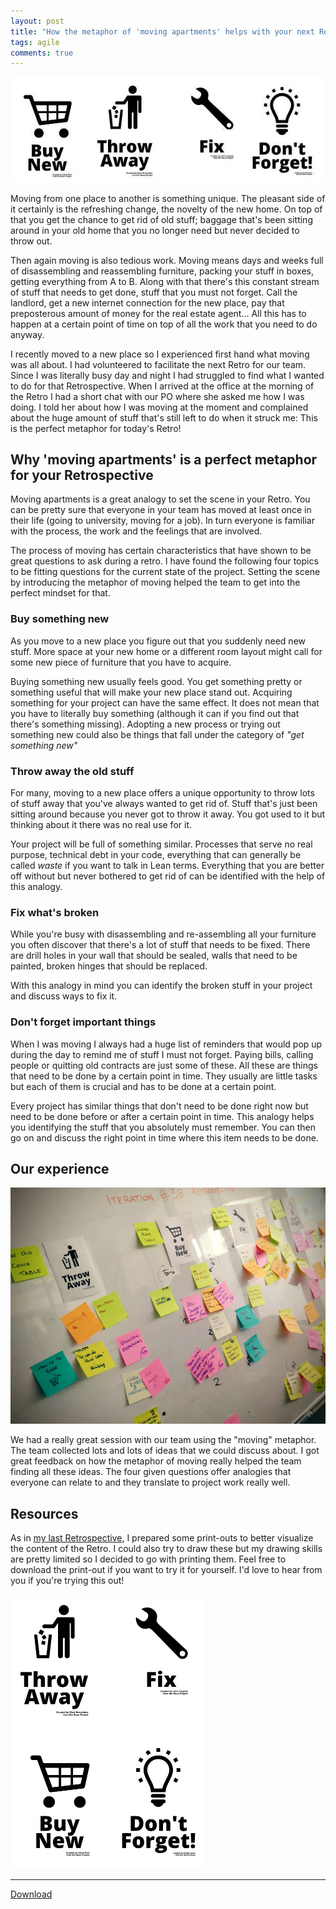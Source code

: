 ```yaml
---
layout: post
title: "How the metaphor of 'moving apartments' helps with your next Retrospective"
tags: agile
comments: true
---
```


![The Moving Retro](/assets/img/uploads/movingRetroHeader.jpg)

Moving from one place to another is something unique. The pleasant side of it certainly is the refreshing change, the novelty of the new home. On top of that you get the chance to get rid of old stuff; baggage that's been sitting around in your old home that you no longer need but never decided to throw out.

Then again moving is also tedious work. Moving means days and weeks full of disassembling and reassembling furniture, packing your stuff in boxes, getting everything from A to B. Along with that there's this constant stream of stuff that needs to get done, stuff that you must not forget. Call the landlord, get a new internet connection for the new place, pay that preposterous amount of money for the real estate agent... All this has to happen at a certain point of time on top of all the work that you need to do anyway.

I recently moved to a new place so I experienced first hand what moving was all about. I had volunteered to facilitate the next Retro for our team. Since I was literally busy day and night I had struggled to find what I wanted to do for that Retrospective. When I arrived at the office at the morning of the Retro I had a short chat with our PO where she asked me how I was doing. I told her about how I was moving at the moment and complained about the huge amount of stuff that's still left to do when it struck me: This is the perfect metaphor for today's Retro!

## Why 'moving apartments' is a perfect metaphor for your Retrospective
Moving apartments is a great analogy to set the scene in your Retro. You can be pretty sure that everyone in your team has moved at least once in their life (going to university, moving for a job). In turn everyone is familiar with the process, the work and the feelings that are involved.

The process of moving has certain characteristics that have shown to be great questions to ask during a retro. I have found the following four topics to be fitting questions for the current state of the project. Setting the scene by introducing the metaphor of moving helped the team to get into the perfect mindset for that.

### Buy something new
As you move to a new place you figure out that you suddenly need new stuff. More space at your new home or a different room layout might call for some new piece of furniture that you have to acquire.

Buying something new usually feels good. You get something pretty or something useful that will make your new place stand out. Acquiring something for your project can have the same effect. It does not mean that you have to literally buy something (although it can if you find out that there's something missing). Adopting a new process or trying out something new could also be things that fall under the category of _"get something new"_

### Throw away the old stuff
For many, moving to a new place offers a unique opportunity to throw lots of stuff away that you've always wanted to get rid of. Stuff that's just been sitting around because you never got to throw it away. You got used to it but thinking about it there was no real use for it.

Your project will be full of something similar. Processes that serve no real purpose, technical debt in your code, everything that can generally be called _waste_ if you want to talk in Lean terms. Everything that you are better off without but never bothered to get rid of can be identified with the help of this analogy.

### Fix what's broken
While you're busy with disassembling and re-assembling all your furniture you often discover that there's a lot of stuff that needs to be fixed. There are drill holes in your wall that should be sealed, walls that need to be painted, broken hinges that should be replaced.

With this analogy in mind you can identify the broken stuff in your project and discuss ways to fix it.

### Don't forget important things
When I was moving I always had a huge list of reminders that would pop up during the day to remind me of stuff I must not forget. Paying bills, calling people or quitting old contracts are just some of these. All these are things that need to be done by a certain point in time. They usually are little tasks but each of them is crucial and has to be done at a certain point.

Every project has similar things that don't need to be done right now but need to be done before or after a certain point in time. This analogy helps you identifying the stuff that you absolutely must remember. You can then go on and discuss the right point in time where this item needs to be done.

## Our experience
![Moving wall](/assets/img/uploads/movingRetroWall.jpg)

We had a really great session with our team using the "moving" metaphor. The team collected lots and lots of ideas that we could discuss about. I got great feedback on how the metaphor of moving really helped the team finding all these ideas. The four given questions offer analogies that everyone can relate to and they translate to project work really well.

## Resources
As in [my last Retrospective](/2015/05/10/tweetrospective-agile-retrospective.html), I prepared some print-outs to better visualize the content of the Retro. I could also try to draw these but my drawing skills are pretty limited so I decided to go with printing them. Feel free to download the print-out if you want to try it for yourself. I'd love to hear from you if you're trying this out!

<div class="centered">
  <a href="/assets/img/uploads/movingRetroSheet.png">
    <img src="/assets/img/uploads/movingRetroSheetThumbnail.png" alt="The Moving Retro Print Sheet">
  </a>
  <hr>
  <a class="btn btn-primary" href="/assets/img/uploads/movingRetroSheet.png">Download</a>
</div>
